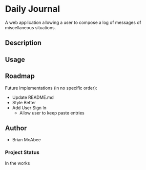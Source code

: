 # Daily Journal
A web application allowing a user to compose a log of messages of miscellaneous situations.


## Description

## Usage

## Roadmap
Future Implementations (in no specific order):
- Update README.md
- Style Better
- Add User Sign In
  - Allow user to keep paste entries


## Author
- Brian McAbee

### Project Status
In the works
